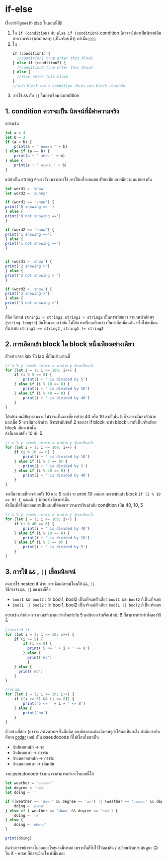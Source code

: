 # if-else 
เรื่องสำคัญของ if-else ในตอนนี้ก็มี 
1. ใน `if (condition)` กับ `else if (condition)` condition (ควรจะ)ต้องเป็น[นิพจน์](https://github.com/swu60576/cp121-notebook/blob/master/1-data.md#%E0%B8%97%E0%B8%B3%E0%B9%84%E0%B8%A1%E0%B9%80%E0%B8%A3%E0%B8%B2%E0%B8%96%E0%B8%B6%E0%B8%87%E0%B8%95%E0%B9%89%E0%B8%AD%E0%B8%87%E0%B8%84%E0%B8%B3%E0%B8%99%E0%B8%B6%E0%B8%87%E0%B9%80%E0%B8%A3%E0%B8%B7%E0%B9%88%E0%B8%AD%E0%B8%87-datatype-%E0%B8%94%E0%B9%89%E0%B8%A7%E0%B8%A2-)คืนค่าความจริง (boolean) (เป็นจริง/เท็จ) เท่านั้นๆๆๆๆ 
2. ใน  
    ```javascript
    if (condition1) {
      //condition1 true enter this block
    } else if (condition2) {
      //condition2 true enter this block
    } else {
      //else enter this block
    }
    //จะเข้า block แรก ที่ condition เป็นจริง เพียง block เดียวเท่านั้น
    ```
3. การใช้ `&&` กับ `||` ในการเชื่อม condition 

## 1. condition ควรจะเป็น นิพจน์ที่มีค่าความจริง
อย่างเช่น 
```javascript
let a = 4
let b = 3
if (a < b) {
    print(a + ' น้อยกว่า ' + b)
} else if (a == b) {
    print(a + ' เท่ากับ ' + b)
} else {
    print(a + ' มากกว่า ' + b)
}
```
แต่ถ้าเป็น string ต้องระวัง เพราะการใช้ การใช้เครื่องหมายเปรียบเทียบอาจมีความหมายต่างกัน 
```javascript
let word1 = 'snow'
let word2 = 'sunny'

if (word1 == 'snow') {
print('0 snowing == ')
} else {
print('0 not snowing ==')
}

if (word2 == 'snow') {
print('1 snowing ==')
} else {
print('1 not snowing ==')
}


if (word1 > 'snow') {
print('2 snowing >')
} else {
print('2 not snowing > ')
}

if (word2 > 'snow') {
print('3 snowing >')
} else {
print('3 not snowing >')
}
```
ก็คือ นิพจน์ `string1 < string2`, `string1 > string2` เป็นการเทียบว่า จำนวนตัวอักษร (`string.length`) อันไหนมากกว่ากัน ไม่ใช่การเปรียบเทียบว่า เป็นคำที่เหมือนกัน หรือไม่เหมือนกัน แบบ `string1 == string2` , `string1 != string2`

## 2. การเลือกเข้า block ใด block หนึ่งเพียงอย่างเดียว
ตัวอย่างจาก lab ซัก lab ที่เป็นประมาณนี้
```javascript
// x % y หมายถึง การหาว่า x หารด้วย y มีเศษเป็นอะไร
for (let i = 1; i <= 100; i++) {
    if (i % 5 == 0) {
        print(i + ' is divided by 5')
    } else if (i % 10 == 0) {
        print(i + ' is divided by 10')
    } else if (i % 40 == 0) {
        print(i + ' is divided by 40')
    }
}
```
โค้ดข้างบนมีปัญหาเพราะ ไม่ว่าจะเป็นเลขที่หารด้วย 40 หรือ 10 ลงตัวนั้น 5 ก็จะหารมันลงตัวด้วย <br > 
และเมื่อ 5 หารมันลงตัวด้วย ก็จะเข้ากับข้อที่ 2 ของเรา if block จะทำ block แรกที่เป็นจริงเพียง block เดียวเท่านั้น <br >
ถ้างั้นลองสลับ 10 กับ 5
```javascript
// x % y หมายถึง การหาว่า x หารด้วย y มีเศษเป็นอะไร
for (let i = 1; i <= 100; i++) {
    if (i % 10 == 0) {
        print(i + ' is divided by 10')
    } else if (i % 5 == 0) {
        print(i + ' is divided by 5')
    } else if (i % 40 == 0) {
        print(i + ' is divided by 40')
    }
}
```
จะเห็นว่าเลขที่หารด้วยทั้ง 10 และ 5 ลงตัว จะ print 10 ออกมา เพราะมันเข้า block `if (i % 10 == 0) { บล็อกนี้ }` block เดียวเท่านั้น <br > 
ดังนั้นเพื่อให้ผลออกมาเป็นแบบที่ต้องการ เราควรเรียงลำดับ condition เป็น 40, 10, 5 
```javascript
// x % y หมายถึง การหาว่า x หารด้วย y มีเศษเป็นอะไร
for (let i = 1; i <= 100; i++) {
    if (i % 40 == 0) {
        print(i + ' is divided by 40')
    } else if (i % 10 == 0) {
        print(i + ' is divided by 10')
    } else if (i % 5 == 0) {
        print(i + ' is divided by 5')
    }
}
```
## 3. การใช้ `&&` , `||` เชื่อมนิพจน์
ลดการใช้ nested if ด้วย การเชื่อมนิพจน์โดนใช้ `&&`, `||`  <br >
วิธีการจำ `&&`, `||` ของเราก็คือ

* `bool1 && bool2` : ถ้า bool1, bool2 เป็นเท็จแค่ตัวเดียว `bool1 && bool2` ก็เป็นเท็จเลย
* `bool1 || bool2` : ถ้า bool1, bool2 เป็นจริงแค่ตัวเดียว `bool1 || bool2` ก็เป็นจริงเลย

อย่างเช่น ถ้าต้องการหาเลขที่ มากกว่าหรือเท่ากับ 5 แต่น้อยกว่าหรือเท่ากับ 8 ก็สามารถทำทำทั้งสองวิธีนี้
```javascript
//nested if
for (let i = 1; i <= 10; i++) {
    if (i >= 5) {
        if (i <= 8) {
          print('5 <= ' + i + ' <= 8')
        } else {
          print('no')
          }
    } else {
      print('no')
    }
}

//ใช้ &&
for (let i = 1; i <= 10; i++) {
    if ((i >= 5) && (i <= 8)) {
        print('5 <= ' + i + ' <= 8')
    } else {
        print('no')
    }
}
```
ตัวอย่างที่สอง (อาจจะ advance ขึ้นอีกนิด ลองคิดตามแต่ละนิพจน์ดูว่าให้ผลเป็นอะไร ลำดับการคิดก็ตาม [order](https://docs.microsoft.com/en-us/cpp/c-language/precedence-and-order-of-evaluation?view=vs-2019) เลย) เป็น pseudocode ที่ให้เงื่อนไขมาเป็น <br />
* ถ้าฝนตกหนัก -> รอ
* ถ้าฝนตกเบา -> กางร่ม
* ถ้าแดดออกหนัก -> กางร่ม
* ถ้าแดดออกเบา -> เดินเล่น

จาก pseudocode ข้างบน เราสามารถทำอะไรแบบนี้ได้
```javascript
let weather = 'แดดออก'
let degree = 'หนัก'
let doing = ''

if ((weather == 'ฝนตก' && degree == 'เบา') || (weather == 'แดดออก' && degree == 'หนัก')) {
    doing = 'กางร่ม'
} else if ( weather == 'ฝนตก' && degree == 'หนัก') {
    doing = 'รอ' 
} else {
    doing = 'เดินเล่น'
}

print(doing)

```
คิดว่าอาจารย์เขาคงไม่ออกอะไรขนาดนี้หรอก เพราะงั้นก็ทิ้งไว้ให้ลองคิด / เปลี่ยนตัวแปรเล่นดูนะ 🙃 <br >
ใน if - else ก็น่าจะมีอะไรเท่านี้แหละ 
